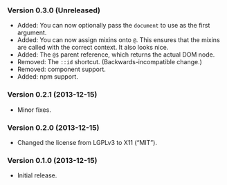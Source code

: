 ### Version 0.3.0 (Unreleased) ###

- Added: You can now optionally pass the `document` to use as the first
  argument.
- Added: You can now assign mixins onto `@`. This ensures that the mixins are
  called with the correct context. It also looks nice.
- Added: The `@$` parent reference, which returns the actual DOM node.
- Removed: The `::id` shortcut. (Backwards-incompatible change.)
- Removed: component support.
- Added: npm support.


### Version 0.2.1 (2013-12-15) ###

- Minor fixes.


### Version 0.2.0 (2013-12-15) ###

- Changed the license from LGPLv3 to X11 (“MIT”).


### Version 0.1.0 (2013-12-15) ###

- Initial release.
